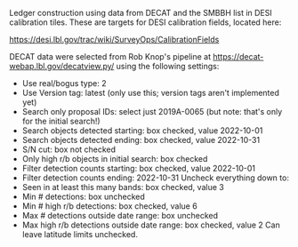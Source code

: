 Ledger construction using data from DECAT and the SMBBH list in DESI
calibration tiles. These are targets for DESI calibration fields, located here:

https://desi.lbl.gov/trac/wiki/SurveyOps/CalibrationFields

DECAT data were selected from Rob Knop's pipeline at https://decat-webap.lbl.gov/decatview.py/ using the following settings:
* Use real/bogus type: 2
* Use Version tag: latest (only use this; version tags aren't implemented yet)
* Search only proposal IDs: select just 2019A-0065 (but note: that's only for the initial search!)
* Search objects detected starting: box checked, value 2022-10-01
* Search objects detected ending: box checked, value 2022-10-31
* S/N cut: box not checked
* Only high r/b objects in initial search: box checked
* Filter detection counts starting: box checked, value 2022-10-01
* Filter detection counts ending: 2022-10-31
Uncheck everything down to:
* Seen in at least this many bands: box checked, value 3
* Min # detections: box unchecked
* Min # high r/b detections: box checked, value 6
* Max # detections outside date range: box unchecked
* Max high r/b detections outside date range: box checked, value 2
Can leave latitude limits unchecked.
